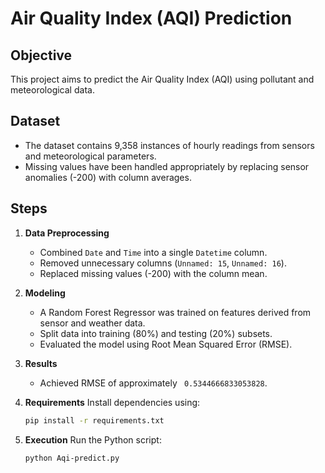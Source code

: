 # Air Quality Index (AQI) Prediction

## Objective
This project aims to predict the Air Quality Index (AQI) using pollutant and meteorological data.

## Dataset
- The dataset contains 9,358 instances of hourly readings from sensors and meteorological parameters.
- Missing values have been handled appropriately by replacing sensor anomalies (-200) with column averages.

## Steps
1. **Data Preprocessing**
   - Combined `Date` and `Time` into a single `Datetime` column.
   - Removed unnecessary columns (`Unnamed: 15`, `Unnamed: 16`).
   - Replaced missing values (-200) with the column mean.

2. **Modeling**
   - A Random Forest Regressor was trained on features derived from sensor and weather data.
   - Split data into training (80%) and testing (20%) subsets.
   - Evaluated the model using Root Mean Squared Error (RMSE).

3. **Results**
   - Achieved RMSE of approximately ` 0.5344666833053828`.

4. **Requirements**
   Install dependencies using:
   ```bash
   pip install -r requirements.txt
5. **Execution**
   Run the Python script:
   ```bash
   python Aqi-predict.py

